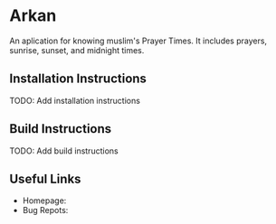 # Arkan

An aplication for knowing muslim's Prayer Times. It includes prayers, sunrise,
sunset, and midnight times.

## Installation Instructions

TODO: Add installation instructions

## Build Instructions

TODO: Add build instructions

## Useful Links

- Homepage:
- Bug Repots:
